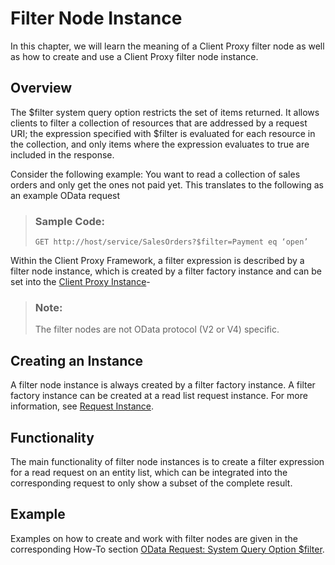 <!-- loiod0e97ff5680841aabef2a9d77359427b -->

# Filter Node Instance

In this chapter, we will learn the meaning of a Client Proxy filter node as well as how to create and use a Client Proxy filter node instance.



<a name="loiod0e97ff5680841aabef2a9d77359427b__section_b4c_czm_4tb"/>

## Overview

The $filter system query option restricts the set of items returned. It allows clients to filter a collection of resources that are addressed by a request URI; the expression specified with $filter is evaluated for each resource in the collection, and only items where the expression evaluates to true are included in the response.

Consider the following example: You want to read a collection of sales orders and only get the ones not paid yet. This translates to the following as an example OData request

> ### Sample Code:  
> ```
> GET http://host/service/SalesOrders?$filter=Payment eq ‘open’
> ```

Within the Client Proxy Framework, a filter expression is described by a filter node instance, which is created by a filter factory instance and can be set into the [Client Proxy Instance](client-proxy-instance-079517f.md)-

> ### Note:  
> The filter nodes are not OData protocol \(V2 or V4\) specific.



<a name="loiod0e97ff5680841aabef2a9d77359427b__section_osh_dzm_4tb"/>

## Creating an Instance

A filter node instance is always created by a filter factory instance. A filter factory instance can be created at a read list request instance. For more information, see [Request Instance](request-instance-7bda471.md).



<a name="loiod0e97ff5680841aabef2a9d77359427b__section_us5_dzm_4tb"/>

## Functionality

The main functionality of filter node instances is to create a filter expression for a read request on an entity list, which can be integrated into the corresponding request to only show a subset of the complete result.



<a name="loiod0e97ff5680841aabef2a9d77359427b__section_byw_2zm_4tb"/>

## Example

Examples on how to create and work with filter nodes are given in the corresponding How-To section [OData Request: System Query Option $filter](odata-request-system-query-option-filter-dfe8bfc.md).

